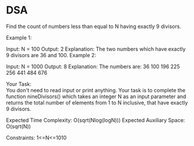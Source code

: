 # DSA
Find the count of numbers less than equal to N having exactly 9 divisors.
 

Example 1:

Input:
N = 100
Output:
2
Explanation:
The two numbers which have 
exactly 9 divisors are 36 and 100.
Example 2:

Input:
N = 1000
Output:
8 
Explanation:
The numbers are:
36 100 196 225 256 441 484 676

Your Task:  
You don't need to read input or print anything. Your task is to complete the function nineDivisors() which takes an integer N as an input parameter and returns the total number of elements from 1 to N inclusive, that have exactly 9 divisors.

Expected Time Complexity: O(sqrt(Nlog(logN)))
Expected Auxiliary Space:  O(sqrt(N))
 

Constraints:
1<=N<=1010
